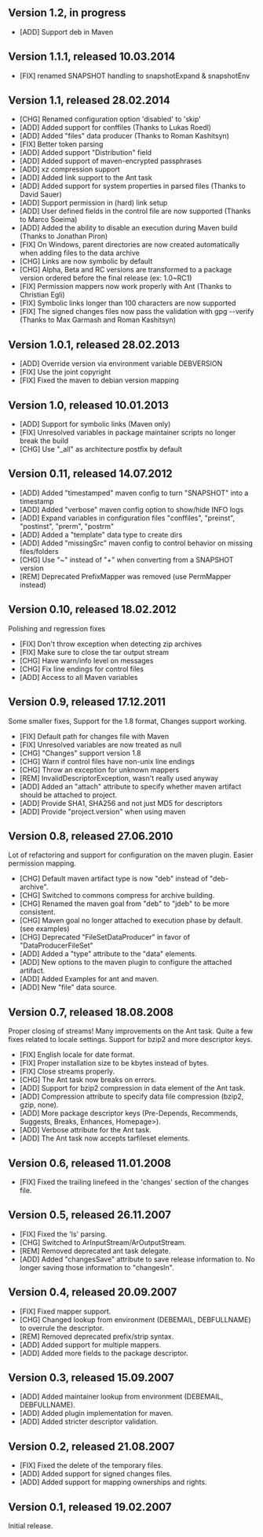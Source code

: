 ## Version 1.2, in progress

* [ADD] Support <packaging>deb</packaging> in Maven

## Version 1.1.1, released 10.03.2014

* [FIX] renamed SNAPSHOT handling to snapshotExpand & snapshotEnv

## Version 1.1, released 28.02.2014

* [CHG] Renamed configuration option 'disabled' to 'skip'
* [ADD] Added support for conffiles (Thanks to Lukas Roedl)
* [ADD] Added "files" data producer (Thanks to Roman Kashitsyn)
* [FIX] Better token parsing
* [ADD] Added support "Distribution" field
* [ADD] Added support of maven-encrypted passphrases
* [ADD] xz compression support
* [ADD] Added link support to the Ant task
* [ADD] Added support for system properties in parsed files (Thanks to David Sauer)
* [ADD] Support permission in (hard) link setup
* [ADD] User defined fields in the control file are now supported (Thanks to Marco Soeima)
* [ADD] Added the ability to disable an execution during Maven build (Thanks to  Jonathan Piron)
* [FIX] On Windows, parent directories are now created automatically when adding files to the data archive
* [CHG] Links are now symbolic by default
* [CHG] Alpha, Beta and RC versions are transformed to a package version ordered before the final release (ex: 1.0~RC1)
* [FIX] Permission mappers now work properly with Ant (Thanks to Christian Egli)
* [FIX] Symbolic links longer than 100 characters are now supported
* [FIX] The signed changes files now pass the validation with gpg --verify (Thanks to Max Garmash and Roman Kashitsyn)

## Version 1.0.1, released 28.02.2013

* [ADD] Override version via environment variable DEBVERSION
* [FIX] Use the joint copyright
* [FIX] Fixed the maven to debian version mapping


## Version 1.0, released 10.01.2013

* [ADD] Support for symbolic links (Maven only)
* [FIX] Unresolved variables in package maintainer scripts no longer break the build
* [CHG] Use "_all" as architecture postfix by default


## Version 0.11, released 14.07.2012

* [ADD] Added "timestamped" maven config to turn "SNAPSHOT" into a timestamp
* [ADD] Added "verbose" maven config option to show/hide INFO logs
* [ADD] Expand variables in configuration files "conffiles", "preinst", "postinst", "prerm", "postrm"
* [ADD] Added a "template" data type to create dirs
* [ADD] Added "missingSrc" maven config to control behavior on missing files/folders
* [CHG] Use "~" instead of "+" when converting from a SNAPSHOT version
* [REM] Deprecated PrefixMapper was removed (use PermMapper instead)


## Version 0.10, released 18.02.2012

Polishing and regression fixes

* [FIX] Don't throw exception when detecting zip archives
* [FIX] Make sure to close the tar output stream
* [CHG] Have warn/info level on messages
* [CHG] Fix line endings for control files
* [ADD] Access to all Maven variables


## Version 0.9, released 17.12.2011

Some smaller fixes, Support for the 1.8 format, Changes support working.

* [FIX] Default path for changes file with Maven
* [FIX] Unresolved variables are now treated as null
* [CHG] "Changes" support version 1.8
* [CHG] Warn if control files have non-unix line endings
* [CHG] Throw an exception for unknown mappers
* [REM] InvalidDescriptorException, wasn't really used anyway
* [ADD] Added an "attach" attribute to specify whether maven artifact should be attached to project.
* [ADD] Provide SHA1, SHA256 and not just MD5 for descriptors
* [ADD] Provide "project.version" when using maven


## Version 0.8, released 27.06.2010

Lot of refactoring and support for configuration on the maven plugin. Easier permission mapping.

* [CHG] Default maven artifact type is now "deb" instead of "deb-archive".
* [CHG] Switched to commons compress for archive building.
* [CHG] Renamed the maven goal from "deb" to "jdeb" to be more consistent.
* [CHG] Maven goal no longer attached to execution phase by default. (see examples)
* [CHG] Deprecated "FileSetDataProducer" in favor of "DataProducerFileSet"
* [ADD] Added a "type" attribute to the "data" elements.
* [ADD] New options to the maven plugin to configure the attached artifact.
* [ADD] Added Examples for ant and maven.
* [ADD] New "file" data source.


## Version 0.7, released 18.08.2008

Proper closing of streams!
Many improvements on the Ant task.
Quite a few fixes related to locale settings.
Support for bzip2 and more descriptor keys.

* [FIX] English locale for date format.
* [FIX] Proper installation size to be kbytes instead of bytes.
* [FIX] Close streams properly.
* [CHG] The Ant task now breaks on errors.
* [ADD] Support for bzip2 compression in data element of the Ant task.
* [ADD] Compression attribute to specify data file compression (bzip2, gzip, none).
* [ADD] More package descriptor keys (Pre-Depends, Recommends, Suggests, Breaks, Enhances, Homepage>).
* [ADD] Verbose attribute for the Ant task.
* [ADD] The Ant task now accepts tarfileset elements.


## Version 0.6, released 11.01.2008

* [FIX] Fixed the trailing linefeed in the 'changes' section of the changes file.


## Version 0.5, released 26.11.2007

* [FIX] Fixed the 'ls' parsing.
* [CHG] Switched to ArInputStream/ArOutputStream.
* [REM] Removed deprecated ant task delegate.
* [ADD] Added "changesSave" attribute to save release information to. No longer saving those information to "changesIn".


## Version 0.4, released 20.09.2007

* [FIX] Fixed mapper support.
* [CHG] Changed lookup from environment (DEBEMAIL, DEBFULLNAME) to overrule the descriptor.
* [REM] Removed deprecated prefix/strip syntax.
* [ADD] Added support for multiple mappers.
* [ADD] Added more fields to the package descriptor.


## Version 0.3, released 15.09.2007

* [ADD] Added maintainer lookup from environment (DEBEMAIL, DEBFULLNAME).
* [ADD] Added plugin implementation for maven.
* [ADD] Added stricter descriptor validation.


## Version 0.2, released 21.08.2007

* [FIX] Fixed the delete of the temporary files.
* [ADD] Added support for signed changes files.
* [ADD] Added support for mapping ownerships and rights.


## Version 0.1, released 19.02.2007

Initial release.
